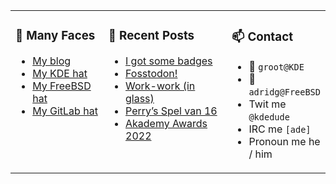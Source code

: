 
<table><tr>
  
<td valign="top" width="30%">
  
### 🙋 Many Faces

- [My blog](https://euroquis.nl/bobulate/)
- [My KDE hat](https://invent.kde.org/adridg)
- [My FreeBSD hat](https://wiki.freebsd.org/AdriaanDeGroot)
- [My GitLab hat](https://gitlab.com/adriaandegroot)
</td>

<td valign="top" width="40%">
  
### 💬 Recent Posts

<!-- BLOG-POST-LIST:START -->
- [I got some badges](https://euroquis.nl//blabla/2022/11/05/badges.html)
- [Fosstodon!](https://euroquis.nl//blabla/2022/11/01/fosstodon.html)
- [Work-work &lpar;in glass&rpar;](https://euroquis.nl//blabla/2022/10/31/work.html)
- [Perry’s Spel van 16](https://euroquis.nl//blabla/2022/10/09/perry.html)
- [Akademy Awards 2022](https://euroquis.nl//kde/2022/10/07/awards.html)
<!-- BLOG-POST-LIST:END -->
</td>

<td valign="top" width="30%">
  
### 📫 Contact

- 📧 `groot@KDE`
- 📧 `adridg@FreeBSD`
- Twit me `@kdedude`
- IRC me `[ade]`
- Pronoun me he / him
</td>

</tr></table>
